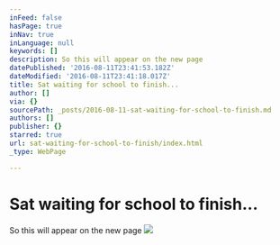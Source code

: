 ```yaml
---
inFeed: false
hasPage: true
inNav: true
inLanguage: null
keywords: []
description: So this will appear on the new page
datePublished: '2016-08-11T23:41:53.182Z'
dateModified: '2016-08-11T23:41:18.017Z'
title: Sat waiting for school to finish...
author: []
via: {}
sourcePath: _posts/2016-08-11-sat-waiting-for-school-to-finish.md
authors: []
publisher: {}
starred: true
url: sat-waiting-for-school-to-finish/index.html
_type: WebPage

---
```

# Sat waiting for school to finish...

So this will appear on the new page
![](https://imgflo.herokuapp.com/graph/vahj1ThiexotieMo/316d956f5f0ca9e9cae95950cc05c95a/croprotate.jpg?cropheight=4032&cropwidth=3024&degrees=-90&input=https%3A%2F%2Fthe-grid-user-content.s3-us-west-2.amazonaws.com%2F886dd1df-748e-4fcb-bbf1-aa41c7a6e175.jpg&x=0&y=0)